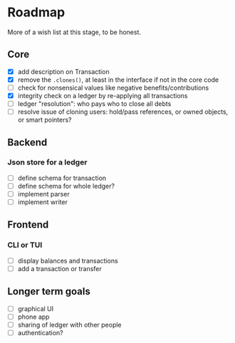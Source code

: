 # Roadmap
More of a wish list at this stage, to be honest.

## Core
 - [x] add description on Transaction
 - [x] remove the `.clones()`, at least in the interface if not in the core code
 - [ ] check for nonsensical values like negative benefits/contributions
 - [x] integrity check on a ledger by re-applying all transactions
 - [ ] ledger "resolution": who pays who to close all debts
 - [ ] resolve issue of cloning users: hold/pass references, or owned objects, or smart pointers?

## Backend
### Json store for a ledger
 - [ ] define schema for transaction
 - [ ] define schema for whole ledger?
 - [ ] implement parser
 - [ ] implement writer

## Frontend
### CLI or TUI
 - [ ] display balances and transactions
 - [ ] add a transaction or transfer

## Longer term goals
 - [ ] graphical UI
 - [ ] phone app
 - [ ] sharing of ledger with other people
 - [ ] authentication?
